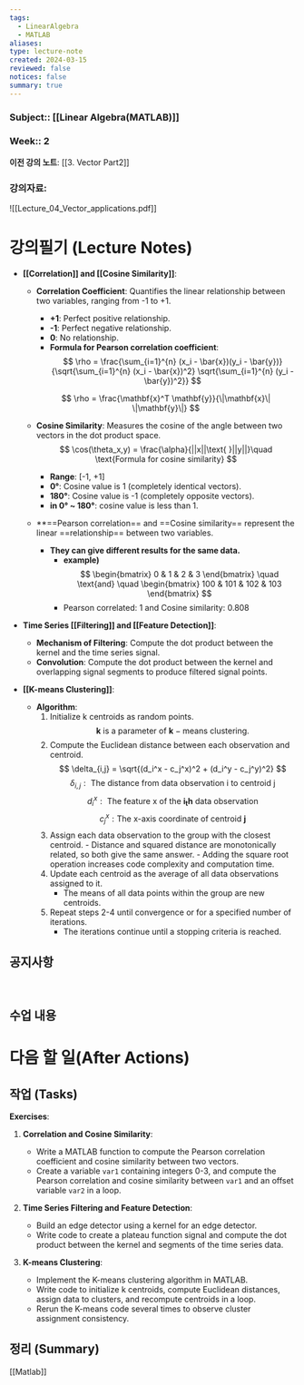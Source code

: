 ```yaml
---
tags:
  - LinearAlgebra
  - MATLAB
aliases: 
type: lecture-note
created: 2024-03-15
reviewed: false
notices: false
summary: true
---
```

### **Subject**:: [[Linear Algebra(MATLAB)]]
### **Week**:: 2

**이전 강의 노트**: [[3. Vector Part2]]

### 강의자료: 
![[Lecture_04_Vector_applications.pdf]]

# 강의필기 (Lecture Notes)

- **[[Correlation]] and [[Cosine Similarity]]**:
    
    - **Correlation Coefficient**: Quantifies the linear relationship between two variables, ranging from -1 to +1.
        - **+1**: Perfect positive relationship.
        - **-1**: Perfect negative relationship.
        - **0**: No relationship.
	    - **Formula for Pearson correlation coefficient**:
	    $$
		\rho = \frac{\sum_{i=1}^{n} (x_i - \bar{x})(y_i - \bar{y})}{\sqrt{\sum_{i=1}^{n} (x_i - \bar{x})^2} \sqrt{\sum_{i=1}^{n} (y_i - \bar{y})^2}}
		$$

		$$
		\rho = \frac{\mathbf{x}^T \mathbf{y}}{\|\mathbf{x}\| \|\mathbf{y}\|}
		$$

    - **Cosine Similarity**: Measures the cosine of the angle between two vectors in the dot product space.
	     $$
		\cos(\theta_x,y) = \frac{\alpha}{||x||\text{ }||y||}\quad \text{Formula for cosine similarity}
		$$
        - **Range**: [-1, +1]
        - **0°**: Cosine value is 1 (completely identical vectors).
        - **180°**: Cosine value is -1 (completely opposite vectors).
        - **in 0° ~ 180°**: cosine value is less than 1.
    - **==Pearson correlation== and ==Cosine similarity== represent the linear ==relationship== between two variables.
	    - **They can give different results for the same data.**
			- **example)**
			$$
			\begin{bmatrix} 0 & 1 & 2 & 3 \end{bmatrix} \quad \text{and} \quad \begin{bmatrix} 100 & 101 & 102 & 103 \end{bmatrix}
			$$
			- Pearson correlated: 1 and Cosine similarity: 0.808
        
- **Time Series [[Filtering]] and [[Feature Detection]]**:
    
    - **Mechanism of Filtering**: Compute the dot product between the kernel and the time series signal.
    - **Convolution**: Compute the dot product between the kernel and overlapping signal segments to produce filtered signal points.
    
- **[[K-means Clustering]]**:
    
    - **Algorithm**:
        1. Initialize k centroids as random points.
		    $$
		    \mathbf{k} \text{ is a parameter of } \mathbf{k}-\text{means clustering.}
		    $$
        2. Compute the Euclidean distance between each observation and centroid.
	        $$
	        \delta_{i,j} = \sqrt{(d_i^x - c_j^x)^2 + (d_i^y - c_j^y)^2}
	        $$
	        $$
	        \delta_{i,j}: \text{ The distance from data observation i to centroid j}
	        $$
	        $$
	        d_i^x: \text{ The feature x of the } \mathbf{i_th}\text{ data observation}
	        $$
	        $$
	        c_j^x: \text{The x-axis coordinate of centroid } \mathbf{j}
	        $$
        3. Assign each data observation to the group with the closest centroid.
				- Distance and squared distance are monotonically related, so both give the same answer.
				- Adding the square root operation increases code complexity and computation time.
		4. Update each centroid as the average of all data observations assigned to it.
		    - The means of all data points within the group are new centroids.
		5. Repeat steps 2-4 until convergence or for a specified number of iterations.
		    - The iterations continue until a stopping criteria is reached.


## 공지사항
<br>



## 수업 내용


# 다음 할 일(After Actions)
## 작업 (Tasks)
**Exercises**:

1. **Correlation and Cosine Similarity**:
    
    - Write a MATLAB function to compute the Pearson correlation coefficient and cosine similarity between two vectors.
    - Create a variable `var1` containing integers 0-3, and compute the Pearson correlation and cosine similarity between `var1` and an offset variable `var2` in a loop.
2. **Time Series Filtering and Feature Detection**:
    
    - Build an edge detector using a kernel for an edge detector.
    - Write code to create a plateau function signal and compute the dot product between the kernel and segments of the time series data.
3. **K-means Clustering**:
    
    - Implement the K-means clustering algorithm in MATLAB.
    - Write code to initialize k centroids, compute Euclidean distances, assign data to clusters, and recompute centroids in a loop.
    - Rerun the K-means code several times to observe cluster assignment consistency.

## 정리 (Summary)
[[Matlab]]


